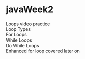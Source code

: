 # javaWeek2
 Loops video practice  <br />
Loop Types <br />
For Loops <br />
While Loops <br />
Do While Loops <br />
Enhanced for loop covered later on <br />